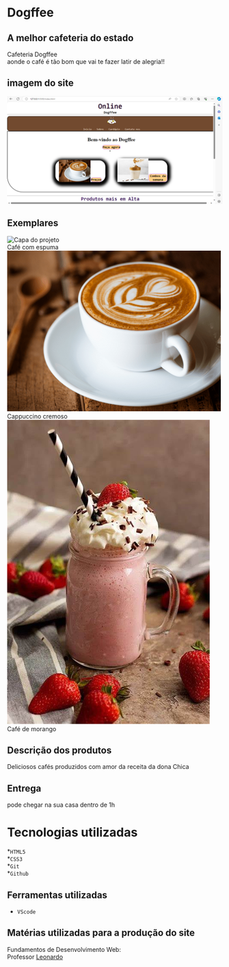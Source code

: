 # Dogffee


## A melhor cafeteria do estado
Cafeteria Dogffee<br>
 aonde o café é tão bom que vai te fazer latir de alegria!!

## imagem do site
![Capa do projeto](imagem/Captura%20de%20tela%202023-12-12%20085333.png)


## Exemplares
![Capa do projeto](imagem/caf%C3%A9_com_espuma.jpg)<br>
Café com espuma<br>
![Capa do projeto](imagem/Cup-Of-Creamy-Coffee-500x375.png)<br>
Cappuccino cremoso<br>
![Capa do projeto](imagem/cafe_de_morango.jpg)
Café de morango<br>

## Descrição dos produtos
Deliciosos cafés produzidos com amor da receita da dona Chica

## Entrega
pode chegar na sua casa dentro de 1h
# Tecnologias utilizadas 
*`HTML5`<br>
*`CSS3`<br>
*`Git`<br>
*`Github`<br>

## Ferramentas utilizadas 
* `VScode` 

## Matérias utilizadas para a produção do site
Fundamentos de Desenvolvimento Web:<br>
Professor [Leonardo](https://github.com/leonardorochamarista)<br>

